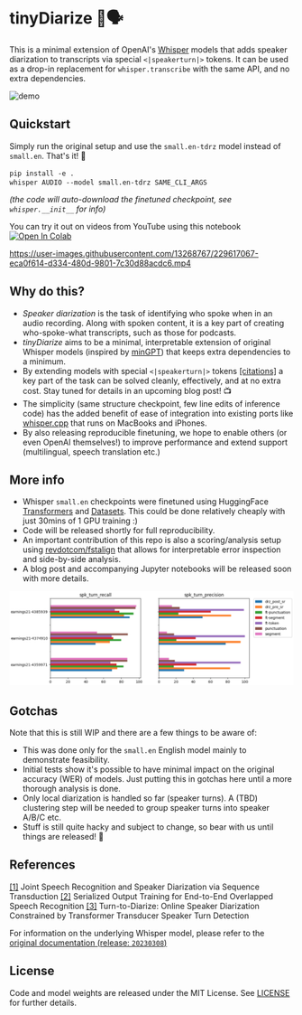 # tinyDiarize 🐥🗣️

This is a minimal extension of OpenAI's [Whisper](https://github.com/openai/whisper) models that adds speaker diarization to transcripts via special `<|speakerturn|>` tokens. It can be used as a drop-in replacement for `whisper.transcribe` with the same API, and no extra dependencies.

![demo](trim-tinydiarize.gif)

## Quickstart 

Simply run the original setup and use the `small.en-tdrz` model instead of `small.en`. That's it! 🎉

```
pip install -e .
whisper AUDIO --model small.en-tdrz SAME_CLI_ARGS
```

*(the code will auto-download the finetuned checkpoint, see  `whisper.__init__` for info)*

You can try it out on videos from YouTube using this notebook
[![Open In Colab](https://colab.research.google.com/assets/colab-badge.svg)](https://colab.research.google.com/github/akashmjn/tinyDiarize/blob/main/notebooks/Demo_YouTube.ipynb)

https://user-images.githubusercontent.com/13268767/229617067-eca0f614-d334-480d-9801-7c30d88acdc6.mp4

## Why do this?

- *Speaker diarization* is the task of identifying who spoke when in an audio recording. Along with spoken content, it is a key part of creating who-spoke-what transcripts, such as those for podcasts.
- *tinyDiarize*  aims to be a minimal, interpretable  extension of original Whisper models (inspired by [minGPT](https://github.com/karpathy/minGPT)) that keeps extra dependencies to a minimum. 
- By extending models with special `<|speakerturn|>` tokens [[citations]](#references) a key part of the task can be solved cleanly, effectively, and at no extra cost. Stay tuned for details in an upcoming blog post! 📺
- The simplicity (same structure checkpoint, few line edits of inference code) has the added benefit of ease of integration into existing ports like [whisper.cpp](https://github.com/ggerganov/whisper.cpp) that runs on MacBooks and iPhones.
- By also releasing reproducible finetuning, we hope to enable others (or even OpenAI themselves!) to improve performance and extend support (multilingual, speech translation etc.)

## More info 
- Whisper `small.en` checkpoints were finetuned using HuggingFace [Transformers](https://github.com/huggingface/transformers) and [Datasets](https://github.com/huggingface/datasets). This could be done relatively cheaply with just 30mins of 1 GPU training :)
- Code will be released shortly for full reproducibility.
- An important contribution of this repo is also a scoring/analysis setup using [revdotcom/fstalign](https://github.com/revdotcom/fstalign) that allows for interpretable error inspection and side-by-side analysis.
- A blog post and accompanying Jupyter notebooks will be released soon with more details.

![metrics](landing-page-metrics.png)

## Gotchas

Note that this is still WIP and there are a few things to be aware of:
- This was done only for the `small.en` English model mainly to demonstrate feasibility. 
- Initial tests show it's possible to have minimal impact on the original accuracy (WER) of models. Just putting this in gotchas here until a more thorough analysis is done.
- Only local diarization is handled so far (speaker turns). A (TBD) clustering step will be needed to group speaker turns into speaker A/B/C etc.
- Stuff is still quite hacky and subject to change, so bear with us until things are released! 🙏

## References

[[1]](https://arxiv.org/abs/1907.05337) Joint Speech Recognition and Speaker Diarization via Sequence Transduction
[[2]](https://arxiv.org/abs/2003.12687) Serialized Output Training for End-to-End Overlapped Speech Recognition
[[3]](https://arxiv.org/abs/2109.11641) Turn-to-Diarize: Online Speaker Diarization Constrained by Transformer Transducer Speaker Turn Detection

For information on the underlying Whisper model, please refer to the [original documentation (release: `20230308`)](https://github.com/openai/whisper/tree/v20230308)

## License

Code and model weights are released under the MIT License. See [LICENSE](https://github.com/openai/whisper/blob/main/LICENSE) for further details.
